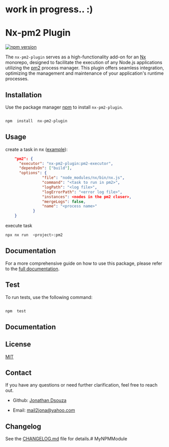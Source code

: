 
# work in progress.. :)

#  Nx-pm2 Plugin

  

[![npm version](https://badge.fury.io/js/nx-pm2-plugin.svg)](https://badge.fury.io/js/nx-pm2-plugin)

  

The `nx-pm2-plugin` serves as a high-functionality add-on for an [Nx](https://nx.dev/) monorepo, designed to facilitate the execution of any Node.js applications utilizing the [pm2](https://pm2.io/) process manager. This plugin offers seamless integration, optimizing the management and maintenance of your application's runtime processes.
  


##  Installation

Use the package manager [npm](https://www.npmjs.com) to install `nx-pm2-plugin`.

  

```bash

npm  install  nx-pm2-plugin

```

##  Usage

create a task in nx ([example](https://github.com/jonathandsouza/nx-pm2/blob/main/packages/nx-pm2-example/project.json)):

```json
    "pm2": {
      "executor": "nx-pm2-plugin:pm2-executor",
      "dependsOn": ["build"],
      "options": { 
				"file": "node_modules/nx/bin/nx.js",
				"command": "<task to run in pm2>",
				"logPath": "<log file>",
				"logErrorPath": "<error log file>",
				"instances": <nodes in the pm2 cluser>,
				"mergeLogs": false,
				"name": "<process name>"
			}
    }
```

  


  

execute  task

  

```bash
npx nx run  <project>:pm2

```

  



##  Documentation

  

For a more comprehensive guide on how to use this package, please refer to the [full documentation](https://yourusername.github.io/mynpmmodule/docs).

  

##  Test

  

To run tests, use the following command:

  

```bash

npm  test

```
  

##  Documentation

  

  

##  License

[MIT](https://choosealicense.com/licenses/mit/)

  

##  Contact

  

If you have any questions or need further clarification, feel free to reach out.

  

-  Github: [Jonathan Dsouza](https://github.com/jonathandsouza)

-  Email: mail2jona@yahoo.com

  

##  Changelog

  
See the [CHANGELOG.md](CHANGELOG.md) file for details.#  MyNPMModule

